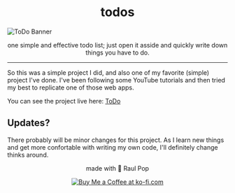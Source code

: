 <h1 align="center">todos</h1>
<img src="https://raulpop.ro/projects/todo/todobanner.png" alt="ToDo Banner" style="float: center;" />
<p align="center">one simple and effective todo list; just open it asside and quickly write down things you have to do.</p>

---

So this was a simple project I did, and also one of my favorite (simple) project I've done.
I've been following some YouTube tutorials and then tried my best to replicate one of those web apps.

You can see the project live here: <a href="https://raulpop.ro/projects/todo/" target=_blank>ToDo</a>

<h2>Updates?</h2>
There probably will be minor changes for this project. As I learn new things and get more confortable with writing my own code, I'll definitely change thinks around.

<p align="center">made with 💜 Raul Pop</p>
<p align="center"><a href="https://ko-fi.com/raulpop" target='_blank'> <img src="https://cdn.ko-fi.com/cdn/kofi5.png" alt="Buy Me a Coffee at ko-fi.com" /></a></p>
